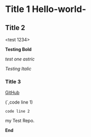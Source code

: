 # Title 1 Hello-world-


## Title 2 

<test 1234>

**Testing Bold**

*test one astric*

_Testing Italic_

### Title 3 


[GitHub](http://github.com)

(`,code line 1)

`code line 2`

my Test Repo.

**End**
